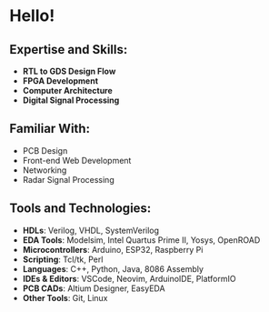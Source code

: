# **Hello!**



## **Expertise and Skills:**
- **RTL to GDS Design Flow**
- **FPGA Development**
- **Computer Architecture**
- **Digital Signal Processing**


## **Familiar With:**
- PCB Design
- Front-end Web Development
- Networking
- Radar Signal Processing 


## **Tools and Technologies:**
- **HDLs**: Verilog, VHDL, SystemVerilog
- **EDA Tools**: Modelsim, Intel Quartus Prime II, Yosys, OpenROAD
- **Microcontrollers**: Arduino, ESP32, Raspberry Pi
- **Scripting**: Tcl/tk, Perl
- **Languages**: C++, Python, Java, 8086 Assembly
- **IDEs & Editors**: VSCode, Neovim, ArduinoIDE, PlatformIO
- **PCB CADs**: Altium Designer, EasyEDA
- **Other Tools**: Git, Linux
  
